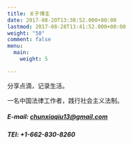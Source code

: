 ```yaml
---
title: 关于博主
date: 2017-08-20T13:38:52.000+00:00
lastmod: 2017-08-28T13:41:52.000+00:00
weight: "50"
comment: false
menu:
  main:
    weight: 5

---
```

分享点滴，记录生活。

一名中国法律工作者，践行社会主义法制。

##### E-mail: chunxiaqiu13@gmail.com

##### TEl: +1-662-830-8260